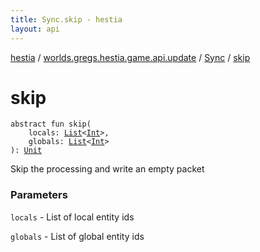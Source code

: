 ```yaml
---
title: Sync.skip - hestia
layout: api
---
```


<div class='api-docs-breadcrumbs'><a href="../../index.html">hestia</a> / <a href="../index.html">worlds.gregs.hestia.game.api.update</a> / <a href="index.html">Sync</a> / <a href="./skip.html">skip</a></div>

# skip

<div class="signature"><code><span class="keyword">abstract</span> <span class="keyword">fun </span><span class="identifier">skip</span><span class="symbol">(</span><br/>&nbsp;&nbsp;&nbsp;&nbsp;<span class="parameterName" id="worlds.gregs.hestia.game.api.update.Sync$skip(kotlin.collections.List((kotlin.Int)), kotlin.collections.List((kotlin.Int)))/locals">locals</span><span class="symbol">:</span>&nbsp;<a href="https://kotlinlang.org/api/latest/jvm/stdlib/kotlin.collections/-list/index.html"><span class="identifier">List</span></a><span class="symbol">&lt;</span><a href="https://kotlinlang.org/api/latest/jvm/stdlib/kotlin/-int/index.html"><span class="identifier">Int</span></a><span class="symbol">&gt;</span><span class="symbol">, </span><br/>&nbsp;&nbsp;&nbsp;&nbsp;<span class="parameterName" id="worlds.gregs.hestia.game.api.update.Sync$skip(kotlin.collections.List((kotlin.Int)), kotlin.collections.List((kotlin.Int)))/globals">globals</span><span class="symbol">:</span>&nbsp;<a href="https://kotlinlang.org/api/latest/jvm/stdlib/kotlin.collections/-list/index.html"><span class="identifier">List</span></a><span class="symbol">&lt;</span><a href="https://kotlinlang.org/api/latest/jvm/stdlib/kotlin/-int/index.html"><span class="identifier">Int</span></a><span class="symbol">&gt;</span><br/><span class="symbol">)</span><span class="symbol">: </span><a href="https://kotlinlang.org/api/latest/jvm/stdlib/kotlin/-unit/index.html"><span class="identifier">Unit</span></a></code></div>

Skip the processing and write an empty packet

### Parameters

<code>locals</code> - List of local entity ids

<code>globals</code> - List of global entity ids